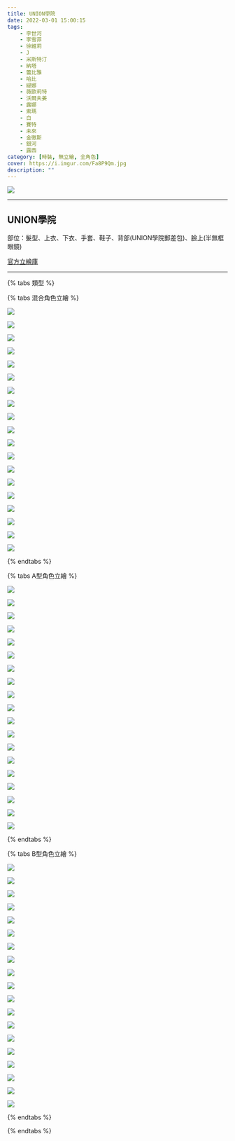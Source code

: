 ```yaml
---
title: UNION學院
date: 2022-03-01 15:00:15
tags:
    - 李世河
    - 李雪菲
    - 徐維莉
    - J
    - 米斯特汀
    - 納塔
    - 蕾比雅
    - 哈比
    - 緹娜
    - 薇歐莉特
    - 沃爾夫姜
    - 露娜
    - 索瑪
    - 白
    - 賽特
    - 未來
    - 金徹斯
    - 銀河
    - 露西
category: [時裝, 無立繪, 全角色]
cover: https://i.imgur.com/Fa8P9Qm.jpg
description: ""
---
```


![](https://i.imgur.com/Fa8P9Qm.jpg)


---
## UNION學院


部位：髮型、上衣、下衣、手套、鞋子、背部(UNION學院郵差包)、臉上(半無框眼鏡) 

[官方立繪庫](https://closers.nexon.com/Pds/FanSiteKit)

---

{% tabs 類型 %}
<!-- tab A型 -->
{% tabs 混合角色立繪 %}
<!-- tab 李世河(Seha)-->
![](https://i.imgur.com/X2MvQd8.png)
<!-- endtab -->
<!-- tab 李雪菲(Seulbi)-->
![](https://i.imgur.com/0mXipU0.png)
<!-- endtab -->
<!-- tab 徐維莉(Yuri)-->
![](https://i.imgur.com/9SsqQpd.png)
<!-- endtab -->
<!-- tab J-->
![](https://i.imgur.com/vEcbBfs.png)
<!-- endtab -->
<!-- tab 米斯特汀(Tein)-->
![](https://i.imgur.com/1Gz6KEd.png)
<!-- endtab -->
<!-- tab 納塔(Nata)-->
![](https://i.imgur.com/c4G2VJI.png)
<!-- endtab -->
<!-- tab 蕾比雅(Levia)-->
![](https://i.imgur.com/Bbtn1Cq.png)
<!-- endtab -->
<!-- tab 哈比(Harpy)-->
![](https://i.imgur.com/GtRwgvO.png)
<!-- endtab -->
<!-- tab 緹娜(Tina)-->
![](https://i.imgur.com/UsGDuUe.png)
<!-- endtab -->
<!-- tab 薇歐莉特(Violet)-->
![](https://i.imgur.com/gigzGWC.png)
<!-- endtab -->
<!-- tab 沃爾夫姜(Wolfgang)-->
![](https://i.imgur.com/onhfxtc.png)
<!-- endtab -->
<!-- tab 露娜(Luna)-->
![](https://i.imgur.com/aJxUTxe.png)
<!-- endtab -->
<!-- tab 索瑪(Soma)-->
![](https://i.imgur.com/N58G6Vi.png)
<!-- endtab -->
<!-- tab 白(Bai)-->
![](https://i.imgur.com/KAkdiQj.png)
<!-- endtab -->
<!-- tab 賽特(Seth)-->
![](https://i.imgur.com/LMeWBr7.png)
<!-- endtab -->
<!-- tab 未來(Mirae)-->
![](https://i.imgur.com/D9dC2BN.png)
<!-- endtab -->
<!-- tab 徹斯(Chulsoo)-->
![](https://i.imgur.com/phXzur8.png)
<!-- endtab -->
<!-- tab 銀河(Eunha)-->
![](https://i.imgur.com/JYWGrLy.png)
<!-- endtab -->
<!-- tab 露西(Lucy)-->
![](https://i.imgur.com/A2hgjpS.png)
<!-- endtab -->
{% endtabs %}
<!-- endtab -->

<!-- tab B型-->
{% tabs A型角色立繪 %}
<!-- tab 李世河(Seha)-->
![](https://i.imgur.com/HjHSdd7.png)
<!-- endtab -->
<!-- tab 李雪菲(Seulbi)-->
![](https://i.imgur.com/oW3ZoAj.png)
<!-- endtab -->
<!-- tab 徐維莉(Yuri)-->
![](https://i.imgur.com/BD2PTJ3.png)
<!-- endtab -->
<!-- tab J-->
![](https://i.imgur.com/QCT0m7Q.png)
<!-- endtab -->
<!-- tab 米斯特汀(Tein)-->
![](https://i.imgur.com/TIoOYe1.png)
<!-- endtab -->
<!-- tab 納塔(Nata)-->
![](https://i.imgur.com/yrTYkr3.png)
<!-- endtab -->
<!-- tab 蕾比雅(Levia)-->
![](https://i.imgur.com/OCRB332.png)
<!-- endtab -->
<!-- tab 哈比(Harpy)-->
![](https://i.imgur.com/hyZFhWX.png)
<!-- endtab -->
<!-- tab 緹娜(Tina)-->
![](https://i.imgur.com/f2PeYha.png)
<!-- endtab -->
<!-- tab 薇歐莉特(Violet)-->
![](https://i.imgur.com/f8kW66y.png)
<!-- endtab -->
<!-- tab 沃爾夫姜(Wolfgang)-->
![](https://i.imgur.com/7NFatQV.png)
<!-- endtab -->
<!-- tab 露娜(Luna)-->
![](https://i.imgur.com/vOCSx3K.png)
<!-- endtab -->
<!-- tab 索瑪(Soma)-->
![](https://i.imgur.com/pWF74WM.png)
<!-- endtab -->
<!-- tab 白(Bai)-->
![](https://i.imgur.com/tzCu5dh.png)
<!-- endtab -->
<!-- tab 賽特(Seth)-->
![](https://i.imgur.com/1mwVWGO.png)
<!-- endtab -->
<!-- tab 未來(Mirae)-->
![](https://i.imgur.com/yqKeVn8.png)
<!-- endtab -->
<!-- tab 徹斯(Chulsoo)-->
![](https://i.imgur.com/qRnjhhm.png)
<!-- endtab -->
<!-- tab 銀河(Eunha)-->
![](https://i.imgur.com/gHVsJPT.png)
<!-- endtab -->
<!-- tab 露西(Lucy)-->
![](https://i.imgur.com/nIhwn2y.png)
<!-- endtab -->
{% endtabs %}
<!-- endtab -->

<!-- tab C型-->
{% tabs B型角色立繪 %}
<!-- tab 李世河(Seha)-->
![](https://i.imgur.com/6y9gk9u.png)
<!-- endtab -->
<!-- tab 李雪菲(Seulbi)-->
![](https://i.imgur.com/YBHPjQB.png)
<!-- endtab -->
<!-- tab 徐維莉(Yuri)-->
![](https://i.imgur.com/6r1yFpo.png)
<!-- endtab -->
<!-- tab J-->
![](https://i.imgur.com/zAOinrt.png)
<!-- endtab -->
<!-- tab 米斯特汀(Tein)-->
![](https://i.imgur.com/gzF0RpI.png)
<!-- endtab -->
<!-- tab 納塔(Nata)-->
![](https://i.imgur.com/1JNAJTW.png)
<!-- endtab -->
<!-- tab 蕾比雅(Levia)-->
![](https://i.imgur.com/bUT69Yd.png)
<!-- endtab -->
<!-- tab 哈比(Harpy)-->
![](https://i.imgur.com/uHGsdXl.png)
<!-- endtab -->
<!-- tab 緹娜(Tina)-->
![](https://i.imgur.com/V2GCG9g.png)
<!-- endtab -->
<!-- tab 薇歐莉特(Violet)-->
![](https://i.imgur.com/gIuYEz0.png)
<!-- endtab -->
<!-- tab 沃爾夫姜(Wolfgang)-->
![](https://i.imgur.com/SuWZW6E.png)
<!-- endtab -->
<!-- tab 露娜(Luna)-->
![](https://i.imgur.com/KYdMsaP.png)
<!-- endtab -->
<!-- tab 索瑪(Soma)-->
![](https://i.imgur.com/6kmsTGo.png)
<!-- endtab -->
<!-- tab 白(Bai)-->
![](https://i.imgur.com/SryYd5G.png)
<!-- endtab -->
<!-- tab 賽特(Seth)-->
![](https://i.imgur.com/qfe5RXV.png)
<!-- endtab -->
<!-- tab 未來(Mirae)-->
![](https://i.imgur.com/SjK7nJh.png)
<!-- endtab -->
<!-- tab 徹斯(Chulsoo)-->
![](https://i.imgur.com/5l0Nqrd.png)
<!-- endtab -->
<!-- tab 銀河(Eunha)-->
![](https://i.imgur.com/KaTqA2r.png)
<!-- endtab -->
<!-- tab 露西(Lucy)-->
![](https://i.imgur.com/PB33lVi.png)
<!-- endtab -->
{% endtabs %}
<!-- endtab -->

{% endtabs %}

